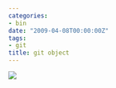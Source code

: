 ```yaml
---
categories:
- bin
date: "2009-04-08T00:00:00Z"
tags:
- git
title: git object
---
```


![](http://du1ab.one/images/2009/04/objects-example.png)

